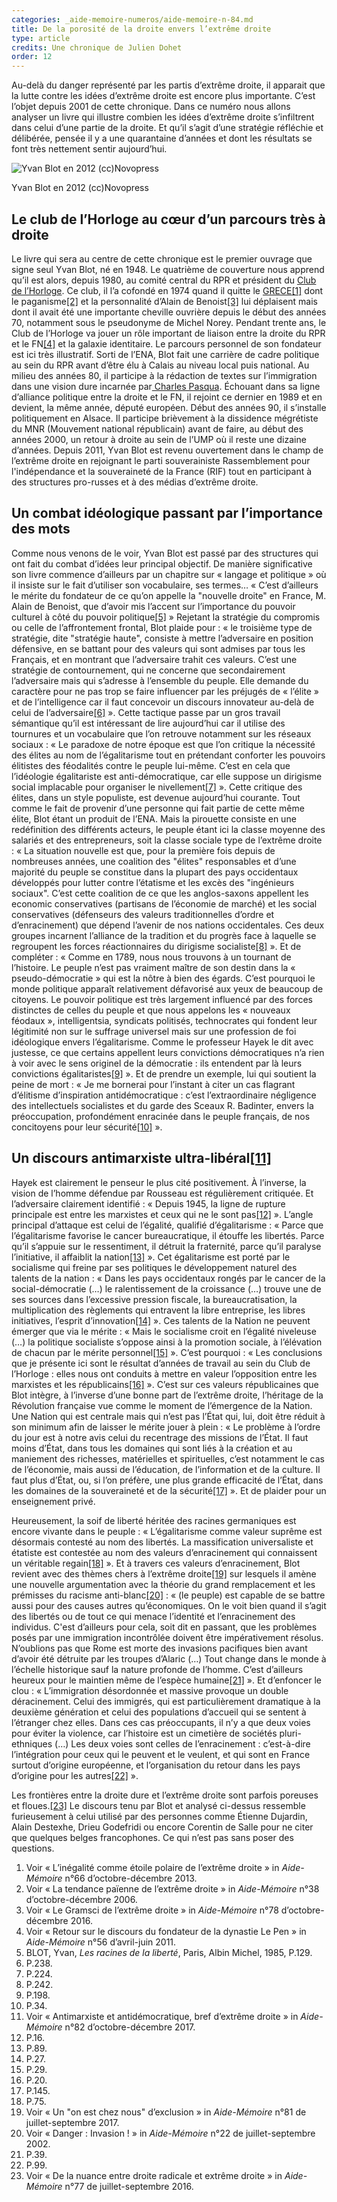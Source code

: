 ```yaml
---
categories: _aide-memoire-numeros/aide-memoire-n-84.md
title: De la porosité de la droite envers l’extrême droite
type: article
credits: Une chronique de Julien Dohet
order: 12
---
```

Au-delà du danger représenté par les partis d’extrême droite, il apparait que la lutte contre les idées d’extrême droite est encore plus importante. C’est l’objet depuis 2001 de cette chronique. Dans ce numéro nous allons analyser un livre qui illustre combien les idées d’extrême droite s’infiltrent dans celui d’une partie de la droite. Et qu’il s’agit d’une stratégie réfléchie et délibérée, pensée il y a une quarantaine d’années et dont les résultats se font très nettement sentir aujourd’hui.



![Yvan Blot en 2012 (cc)Novopress](/assets/uploads/am-84-yvan-blot-en-2012-novopress.jpg)



<span class="img-copyright"> Yvan Blot en 2012 (cc)Novopress </span>



## Le club de l’Horloge au cœur d’un parcours très à droite

Le livre qui sera au centre de cette chronique est le premier ouvrage que signe seul Yvan Blot, né en 1948. Le quatrième de couverture nous apprend qu’il est alors, depuis 1980, au comité central du RPR et président du [Club de l’Horloge](https://fr.wikipedia.org/wiki/Carrefour_de_l%27horloge). Ce club, il l’a cofondé en 1974 quand il quitte le [GRECE](https://fr.wikipedia.org/wiki/Groupement_de_recherche_et_d%27%C3%A9tudes_pour_la_civilisation_europ%C3%A9enne)[[1]](#footnote-1) dont le paganisme[[2]](#footnote-2) et la personnalité d’Alain de Benoist[[3]](#footnote-3) lui déplaisent mais dont il avait été une importante cheville ouvrière depuis le début des années 70, notamment sous le pseudonyme de Michel Norey. Pendant trente ans, le Club de l’Horloge va jouer un rôle important de liaison entre la droite du RPR et le FN[[4]](#footnote-4) et la galaxie identitaire. Le parcours personnel de son fondateur est ici très illustratif. Sorti de l’ENA, Blot fait une carrière de cadre politique au sein du RPR avant d’être élu à Calais au niveau local puis national. Au milieu des années 80, il participe à la rédaction de textes sur l’immigration dans une vision dure incarnée par[ Charles Pasqua](https://fr.wikipedia.org/wiki/Charles_Pasqua). Échouant dans sa ligne d’alliance politique entre la droite et le FN, il rejoint ce dernier en 1989 et en devient, la même année, député européen. Début des années 90, il s’installe politiquement en Alsace. Il participe brièvement à la dissidence mégrétiste du MNR (Mouvement national républicain) avant de faire, au début des années 2000, un retour à droite au sein de l’UMP où il reste une dizaine d’années. Depuis 2011, Yvan Blot est revenu ouvertement dans le champ de l’extrême droite en rejoignant le parti souverainiste Rassemblement pour l'indépendance et la souveraineté de la France (RIF) tout en participant à des structures pro-russes et à des médias d’extrême droite.

## Un combat idéologique passant par l’importance des mots

Comme nous venons de le voir, Yvan Blot est passé par des structures qui ont fait du combat d’idées leur principal objectif. De manière significative son livre commence d’ailleurs par un chapitre sur « langage et politique » où il insiste sur le fait d’utiliser son vocabulaire, ses termes… « C’est d’ailleurs le mérite du fondateur de ce qu’on appelle la "nouvelle droite" en France, M. Alain de Benoist, que d’avoir mis l’accent sur l’importance du pouvoir culturel à côté du pouvoir politique[[5]](#footnote-5) » Rejetant la stratégie du compromis ou celle de l’affrontement frontal, Blot plaide pour : « le troisième type de stratégie, dite "stratégie haute", consiste à mettre l’adversaire en position défensive, en se battant pour des valeurs qui sont admises par tous les Français, et en montrant que l’adversaire trahit ces valeurs. C’est une stratégie de contournement, qui ne concerne que secondairement l’adversaire mais qui s’adresse à l’ensemble du peuple. Elle demande du caractère pour ne pas trop se faire influencer par les préjugés de « l’élite » et de l’intelligence car il faut concevoir un discours innovateur au-delà de celui de l’adversaire[[6]](#footnote-6) ». Cette tactique passe par un gros travail sémantique qu’il est intéressant de lire aujourd’hui car il utilise des tournures et un vocabulaire que l’on retrouve notamment sur les réseaux sociaux : « Le paradoxe de notre époque est que l’on critique la nécessité des élites au nom de l’égalitarisme tout en prétendant conforter les pouvoirs élitistes des féodalités contre le peuple lui-même. C’est en cela que l’idéologie égalitariste est anti-démocratique, car elle suppose un dirigisme social implacable pour organiser le nivellement[[7]](#footnote-7) ». Cette critique des élites, dans un style populiste, est devenue aujourd’hui courante. Tout comme le fait de provenir d’une personne qui fait partie de cette même élite, Blot étant un produit de l’ENA. Mais la pirouette consiste en une redéfinition des différents acteurs, le peuple étant ici la classe moyenne des salariés et des entrepreneurs, soit la classe sociale type de l’extrême droite : « La situation nouvelle est que, pour la première fois depuis de nombreuses années, une coalition des "élites" responsables et d’une majorité du peuple se constitue dans la plupart des pays occidentaux développés pour lutter contre l’étatisme et les excès des "ingénieurs sociaux". C’est cette coalition de ce que les anglos-saxons appellent les economic conservatives (partisans de l’économie de marché) et les social conservatives (défenseurs des valeurs traditionnelles d’ordre et d’enracinement) que dépend l’avenir de nos nations occidentales. Ces deux groupes incarnent l’alliance de la tradition et du progrès face à laquelle se regroupent les forces réactionnaires du dirigisme socialiste[[8]](#footnote-8) ». Et de compléter : « Comme en 1789, nous nous trouvons à un tournant de l’histoire. Le peuple n’est pas vraiment maître de son destin dans la « pseudo-démocratie » qui est la nôtre à bien des égards. C’est pourquoi le monde politique apparaît relativement défavorisé aux yeux de beaucoup de citoyens. Le pouvoir politique est très largement influencé par des forces distinctes de celles du peuple et que nous appelons les « nouveaux féodaux », intelligentsia, syndicats politisés, technocrates qui fondent leur légitimité non sur le suffrage universel mais sur une profession de foi idéologique envers l’égalitarisme. Comme le professeur Hayek le dit avec justesse, ce que certains appellent leurs convictions démocratiques n’a rien à voir avec le sens originel de la démocratie : ils entendent par là leurs convictions égalitaristes[[9]](#footnote-9) ». Et de prendre un exemple, lui qui soutient la peine de mort : « Je me bornerai pour l’instant à citer un cas flagrant d’élitisme d’inspiration antidémocratique : c’est l’extraordinaire négligence des intellectuels socialistes et du garde des Sceaux R. Badinter, envers la préoccupation, profondément enracinée dans le peuple français, de nos concitoyens pour leur sécurité[[10]](#footnote-10) ».

## Un discours antimarxiste ultra-libéral[[11]](#footnote-11)

Hayek est clairement le penseur le plus cité positivement. À l’inverse, la vision de l’homme défendue par Rousseau est régulièrement critiquée. Et l’adversaire clairement identifié : « Depuis 1945, la ligne de rupture principale est entre les marxistes et ceux qui ne le sont pas[[12]](#footnote-12) ». L’angle principal d’attaque est celui de l’égalité, qualifié d’égalitarisme : « Parce que l’égalitarisme favorise le cancer bureaucratique, il étouffe les libertés. Parce qu’il s’appuie sur le ressentiment, il détruit la fraternité, parce qu’il paralyse l’initiative, il affaiblit la nation[[13]](#footnote-13) ». Cet égalitarisme est porté par le socialisme qui freine par ses politiques le développement naturel des talents de la nation : « Dans les pays occidentaux rongés par le cancer de la social-démocratie (…) le ralentissement de la croissance (…) trouve une de ses sources dans l’excessive pression fiscale, la bureaucratisation, la multiplication des règlements qui entravent la libre entreprise, les libres initiatives, l’esprit d’innovation[[14]](#footnote-14) ». Ces talents de la Nation ne peuvent émerger que via le mérite : « Mais le socialisme croit en l’égalité niveleuse (…) la politique socialiste s’oppose ainsi à la promotion sociale, à l’élévation de chacun par le mérite personnel[[15]](#footnote-15) ». C’est pourquoi : « Les conclusions que je présente ici sont le résultat d’années de travail au sein du Club de l’Horloge : elles nous ont conduits à mettre en valeur l’opposition entre les marxistes et les républicains[[16]](#footnote-16) ». C’est sur ces valeurs républicaines que Blot intègre, à l’inverse d’une bonne part de l’extrême droite, l’héritage de la Révolution française vue comme le moment de l’émergence de la Nation. Une Nation qui est centrale mais qui n’est pas l’État qui, lui, doit être réduit à son minimum afin de laisser le mérite jouer à plein : « Le problème à l’ordre du jour est à notre avis celui du recentrage des missions de l’État. Il faut moins d’État, dans tous les domaines qui sont liés à la création et au maniement des richesses, matérielles et spirituelles, c’est notamment le cas de l’économie, mais aussi de l’éducation, de l’information et de la culture. Il faut plus d’État, ou, si l’on préfère, une plus grande efficacité de l’État, dans les domaines de la souveraineté et de la sécurité[[17]](#footnote-17) ». Et de plaider pour un enseignement privé.

Heureusement, la soif de liberté héritée des racines germaniques est encore vivante dans le peuple : « L’égalitarisme comme valeur suprême est désormais contesté au nom des libertés. La massification universaliste et étatiste est contestée au nom des valeurs d’enracinement qui connaissent un véritable regain[[18]](#footnote-18) ». Et à travers ces valeurs d’enracinement, Blot revient avec des thèmes chers à l’extrême droite[[19]](#footnote-19) sur lesquels il amène une nouvelle argumentation avec la théorie du grand remplacement et les prémisses du racisme anti-blanc[[20]](#footnote-20) : « (le peuple) est capable de se battre aussi pour des causes autres qu’économiques. On le voit bien quand il s’agit des libertés ou de tout ce qui menace l’identité et l’enracinement des individus. C'est d’ailleurs pour cela, soit dit en passant, que les problèmes posés par une immigration incontrôlée doivent être impérativement résolus. N’oublions pas que Rome est morte des invasions pacifiques bien avant d’avoir été détruite par les troupes d’Alaric (…) Tout change dans le monde à l’échelle historique sauf la nature profonde de l’homme. C’est d’ailleurs heureux pour le maintien même de l’espèce humaine[[21]](#footnote-21) ». Et d’enfoncer le clou : « L’immigration désordonnée et massive provoque un double déracinement. Celui des immigrés, qui est particulièrement dramatique à la deuxième génération et celui des populations d’accueil qui se sentent à l’étranger chez elles. Dans ces cas préoccupants, il n’y a que deux voies pour éviter la violence, car l’histoire est un cimetière de sociétés pluri-ethniques (…) Les deux voies sont celles de l’enracinement : c’est-à-dire l’intégration pour ceux qui le peuvent et le veulent, et qui sont en France surtout d’origine européenne, et l’organisation du retour dans les pays d’origine pour les autres[[22]](#footnote-22) ».

Les frontières entre la droite dure et l’extrême droite sont parfois poreuses et floues.[[23]](#footnote-23) Le discours tenu par Blot et analysé ci-dessus ressemble furieusement à celui utilisé par des personnes comme Étienne Dujardin, Alain Destexhe, Drieu Godefridi ou encore Corentin de Salle pour ne citer que quelques belges francophones. Ce qui n’est pas sans poser des questions.

1. Voir « L’inégalité comme étoile polaire de l’extrême droite » in _Aide-Mémoire_ n°66 d’octobre-décembre 2013.
2. Voir « La tendance païenne de l’extrême droite » in _Aide-Mémoire_ n°38 d’octobre-décembre 2006.
3. Voir « Le Gramsci de l’extrême droite » in _Aide-Mémoire_ n°78 d’octobre-décembre 2016.
4. Voir « Retour sur le discours du fondateur de la dynastie Le Pen » in _Aide-Mémoire_ n°56 d’avril-juin 2011.
5. BLOT, Yvan, _Les racines de la liberté_, Paris, Albin Michel, 1985, P.129.
6. P.238.
7. P.224.
8. P.242.
9. P.198.
10. P.34.
11. Voir « Antimarxiste et antidémocratique, bref d’extrême droite » in _Aide-Mémoire_ n°82 d’octobre-décembre 2017.
12. P.16.
13. P.89.
14. P.27.
15. P.29.
16. P.20.
17. P.145.
18. P.75.
19. Voir « Un "on est chez nous" d’exclusion » in _Aide-Mémoire_ n°81 de juillet-septembre 2017.
20. Voir « Danger : Invasion ! » in _Aide-Mémoire_ n°22 de juillet-septembre 2002.
21. P.39.
22. P.99.
23. Voir « De la nuance entre droite radicale et extrême droite » in _Aide-Mémoire_ n°77 de juillet-septembre 2016.
